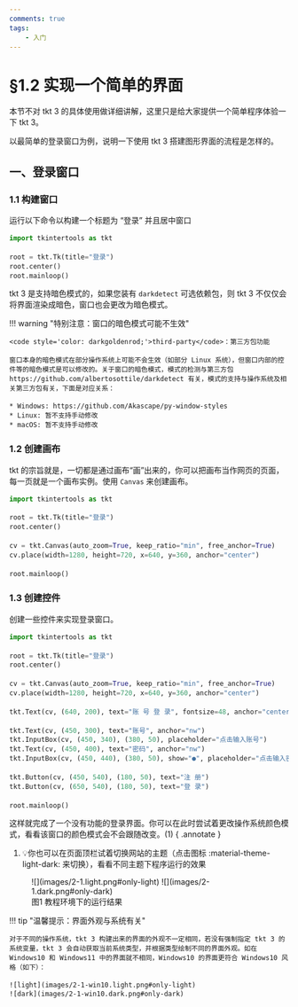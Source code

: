 ```yaml
---
comments: true
tags:
    - 入门
---
```


# §1.2 实现一个简单的界面

本节不对 tkt 3 的具体使用做详细讲解，这里只是给大家提供一个简单程序体验一下 tkt 3。

以最简单的登录窗口为例，说明一下使用 tkt 3 搭建图形界面的流程是怎样的。

## 一、登录窗口

### 1.1 构建窗口

运行以下命令以构建一个标题为 “登录” 并且居中窗口

```python
import tkintertools as tkt

root = tkt.Tk(title="登录")
root.center()
root.mainloop()
```

tkt 3 是支持暗色模式的，如果您装有 `darkdetect` 可选依赖包，则 tkt 3 不仅仅会将界面渲染成暗色，窗口也会更改为暗色模式。

!!! warning "特别注意：窗口的暗色模式可能不生效"

    <code style='color: darkgoldenrod;'>third-party</code>：第三方包功能

    窗口本身的暗色模式在部分操作系统上可能不会生效（如部分 Linux 系统），但窗口内部的控件等的暗色模式是可以修改的。关于窗口的暗色模式，模式的检测与第三方包 https://github.com/albertosottile/darkdetect 有关，模式的支持与操作系统及相关第三方包有关，下面是对应关系：

    * Windows: https://github.com/Akascape/py-window-styles
    * Linux: 暂不支持手动修改
    * macOS: 暂不支持手动修改

### 1.2 创建画布

tkt 的宗旨就是，一切都是通过画布“画”出来的，你可以把画布当作网页的页面，每一页就是一个画布实例。使用 `Canvas` 来创建画布。

```python hl_lines="6-7"
import tkintertools as tkt

root = tkt.Tk(title="登录")
root.center()

cv = tkt.Canvas(auto_zoom=True, keep_ratio="min", free_anchor=True)
cv.place(width=1280, height=720, x=640, y=360, anchor="center")

root.mainloop()
```

### 1.3 创建控件

创建一些控件来实现登录窗口。

```python hl_lines="9 11-14 16-17"
import tkintertools as tkt

root = tkt.Tk(title="登录")
root.center()

cv = tkt.Canvas(auto_zoom=True, keep_ratio="min", free_anchor=True)
cv.place(width=1280, height=720, x=640, y=360, anchor="center")

tkt.Text(cv, (640, 200), text="账 号 登 录", fontsize=48, anchor="center")

tkt.Text(cv, (450, 300), text="账号", anchor="nw")
tkt.InputBox(cv, (450, 340), (380, 50), placeholder="点击输入账号")
tkt.Text(cv, (450, 400), text="密码", anchor="nw")
tkt.InputBox(cv, (450, 440), (380, 50), show="●", placeholder="点击输入密码")

tkt.Button(cv, (450, 540), (180, 50), text="注 册")
tkt.Button(cv, (650, 540), (180, 50), text="登 录")

root.mainloop()
```

这样就完成了一个没有功能的登录界面。你可以在此时尝试着更改操作系统颜色模式，看看该窗口的颜色模式会不会跟随改变。(1)
{ .annotate }

1. 💡你也可以在页面顶栏试着切换网站的主题（点击图标 :material-theme-light-dark: 来切换），看看不同主题下程序运行的效果

<figure markdown="span">
![](images/2-1.light.png#only-light)
![](images/2-1.dark.png#only-dark)
<figcaption>图1 教程环境下的运行结果</figcaption>
</figure>

!!! tip "温馨提示：界面外观与系统有关"

    对于不同的操作系统，tkt 3 构建出来的界面的外观不一定相同，若没有强制指定 tkt 3 的系统变量，tkt 3 会自动获取当前系统类型，并根据类型绘制不同的界面外观。如在 Windows10 和 Windows11 中的界面就不相同，Windows10 的界面更符合 Windows10 风格（如下）：

    ![light](images/2-1-win10.light.png#only-light)
    ![dark](images/2-1-win10.dark.png#only-dark)
